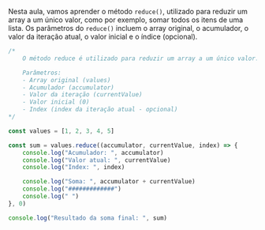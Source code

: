 Nesta aula, vamos aprender o método `reduce()`, utilizado para reduzir um array a um único valor, como por exemplo, somar todos os itens de uma lista. Os parâmetros do `reduce()` incluem o array original, o acumulador, o valor da iteração atual, o valor inicial e o índice (opcional).

```js
/*
	O método reduce é utilizado para reduzir um array a um único valor.

	Parâmetros:
	- Array original (values)
	- Acumulador (accumulator)
	- Valor da iteração (currentValue)
	- Valor inicial (0)
	- Index (index da iteração atual - opcional)
*/

const values = [1, 2, 3, 4, 5]

const sum = values.reduce((accumulator, currentValue, index) => {
	console.log("Acumulador: ", accumulator)
	console.log("Valor atual: ", currentValue)
	console.log("Index: ", index)

	console.log("Soma: ", accumulator + currentValue)
	console.log("#############")
	console.log(" ")
}, 0)

console.log("Resultado da soma final: ", sum)
```